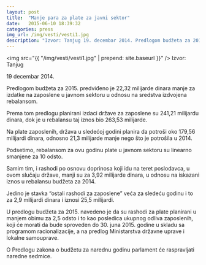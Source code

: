 ```yaml
---
layout: post
title:  "Manje para za plate za javni sektor"
date:   2015-06-10 18:39:32
categories: press
img_url: /img/vesti/vesti1.jpg
description: "Izvor: Tanjug 19. decembar 2014. Predlogom budžeta za 2015. predviđeno je 22,32 milijarde dinara manje za izdatke na zaposlene u javnom sektoru u odnosu na sredstva izdvojena rebalansom. Prema tom predlogu planirani izdaci države za zaposlene su 241,21 milijardu dinara, dok je u rebalansu taj iznos bio 263,53 milijarde. Na plate zaposlenih, država u sledećoj"
---
```

<img  src="{{ "/img/vesti/vesti1.jpg" | prepend: site.baseurl }}" />
Izvor: Tanjug

19  decembar 2014.

Predlogom budžeta za 2015. predviđeno je 22,32 milijarde dinara manje za izdatke na zaposlene u javnom sektoru u odnosu na sredstva izdvojena rebalansom.

Prema tom predlogu planirani izdaci države za zaposlene su 241,21 milijardu dinara, dok je u rebalansu taj iznos bio 263,53 milijarde.

Na plate zaposlenih, država u sledećoj godini planira da potroši oko 179,56 milijardi dinara, odnosno 21,3 milijarde manje nego što je potrošila u 2014.

Podsetimo, rebalansom za ovu godinu plate u javnom sektoru su linearno smanjene za 10 odsto.

Samim tim, i rashodi po osnovu doprinosa koji idu na teret poslodavca, u ovom slučaju države, manji su za 3,92 milijarde dinara, u odnosu na iskazani iznos u rebalansu budžeta za 2014.

Jedino je stavka “ostali rashodi za zaposlene” veća za sledeću godinu i to za 2,9 milijardi dinara i iznosi 25,5 milijardi.

U predlogu budžeta za 2015. navedeno je da su rashodi za plate planirani u manjem obimu za 2,5 odsto i to kao posledica ukupnog odliva zaposlenih, koji će morati da bude sproveden do 30. juna 2015. godine u skladu sa programom racionalizacije, a na predlog Ministarstva državne uprave i lokalne samouprave.

O Predlogu zakona o budžetu za narednu godinu parlament će raspravljati naredne sedmice.
